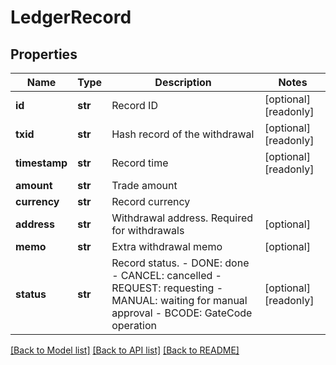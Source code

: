 # LedgerRecord

## Properties
Name | Type | Description | Notes
------------ | ------------- | ------------- | -------------
**id** | **str** | Record ID | [optional] [readonly] 
**txid** | **str** | Hash record of the withdrawal | [optional] [readonly] 
**timestamp** | **str** | Record time | [optional] [readonly] 
**amount** | **str** | Trade amount | 
**currency** | **str** | Record currency | 
**address** | **str** | Withdrawal address. Required for withdrawals | [optional] 
**memo** | **str** | Extra withdrawal memo | [optional] 
**status** | **str** | Record status.  - DONE: done - CANCEL: cancelled - REQUEST: requesting - MANUAL: waiting for manual approval - BCODE: GateCode operation | [optional] [readonly] 

[[Back to Model list]](../README.md#documentation-for-models) [[Back to API list]](../README.md#documentation-for-api-endpoints) [[Back to README]](../README.md)


